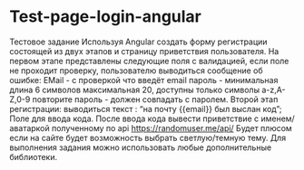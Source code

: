 # Test-page-login-angular

Тестовое задание
Используя Angular создать форму регистрации состоящей из двух этапов и страницу приветствия пользователя.
На первом этапе представлены следующие поля с валидацией, если поле не проходит проверку, пользователю выводиться сообщение об ошибке:
EMail -  с проверкой что введёт email
пароль - минимальная длина 6 символов максимальная 20, доступны только символы a-z,A-Z,0-9
повторите пароль - должен совпадать с паролем.
Второй этап регистрации:
выводиться текст :  “на почту {{email}} был выслан код”;
Поле для ввода кода.
После ввода кода вывести приветствие с именем/аватаркой полученному по api https://randomuser.me/api/
Будет плюсом если на сайте будет возможность выбрать светлую/темную тему.
Для выполнения задания можно использовать любые дополнительные библиотеки.


